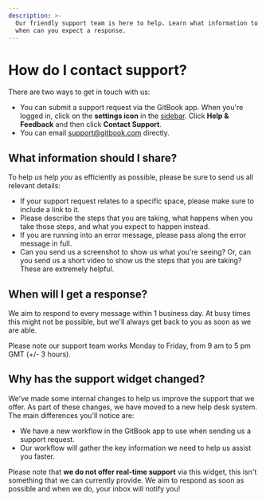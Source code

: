 ```yaml
---
description: >-
  Our friendly support team is here to help. Learn what information to share and
  when can you expect a response.
---
```


# How do I contact support?

There are two ways to get in touch with us:

* You can submit a support request via the GitBook app. When you're logged in, click on the **settings icon** in the [sidebar](https://docs.gitbook.com/getting-started/overview#sidebar). Click **Help & Feedback** and then click **Contact Support**.
* You can email [support@gitbook.com](mailto:support@gitbook.com) directly.

## What information should I share?

To help _us_ help _you_ as efficiently as possible, please be sure to send us all relevant details:

* If your support request relates to a specific space, please make sure to include a link to it.
* Please describe the steps that you are taking, what happens when you take those steps, and what you expect to happen instead.
* If you are running into an error message, please pass along the error message in full.
* Can you send us a screenshot to show us what you're seeing? Or, can you send us a short video to show us the steps that you are taking? These are extremely helpful.

## When will I get a response?

We aim to respond to every message within 1 business day. At busy times this might not be possible, but we'll always get back to you as soon as we are able.&#x20;

Please note our support team works Monday to Friday, from 9 am to 5 pm GMT (+/- 3 hours).&#x20;

## Why has the support widget changed?

We've made some internal changes to help us improve the support that we offer. As part of these changes, we have moved to a new help desk system. The main differences you'll notice are:

* We have a new workflow in the GitBook app to use when sending us a support request.
* Our workflow will gather the key information we need to help us assist you faster.&#x20;

Please note that **we do not offer real-time support** via this widget, this isn't something that we can currently provide. We aim to respond as soon as possible and when we do, your inbox will notify you!

